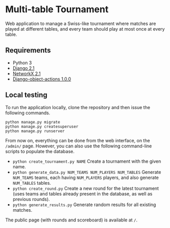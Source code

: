 # Multi-table Tournament
Web application to manage a Swiss-like tournament where matches are played at different tables, and every team should play at most once at every table.


## Requirements

* Python 3
* [Django 2.1](https://docs.djangoproject.com/en/2.1/)
* [NetworkX 2.1](https://networkx.github.io)
* [Django-object-actions 1.0.0](https://github.com/crccheck/django-object-actions)


## Local testing

To run the application locally, clone the repository and then issue the following commands.

```
python manage.py migrate
python manage.py createsuperuser
python manage.py runserver
```

From now on, everything can be done from the web interface, on the `/admin/` page.
However, you can also use the following command-line scripts to populate the database.

- `python create_tournament.py NAME` Create a tournament with the given name.
- `python generate_data.py NUM_TEAMS NUM_PLAYERS NUM_TABLES` Generate `NUM_TEAMS` teams, each having `NUM_PLAYERS` players, and also generate `NUM_TABLES` tables.
- `python create_round.py` Create a new round for the latest tournament (uses teams and tables already present in the database, as well as previous rounds).
- `python generate_results.py` Generate random results for all existing matches.

The public page (with rounds and scoreboard) is available at `/`.
